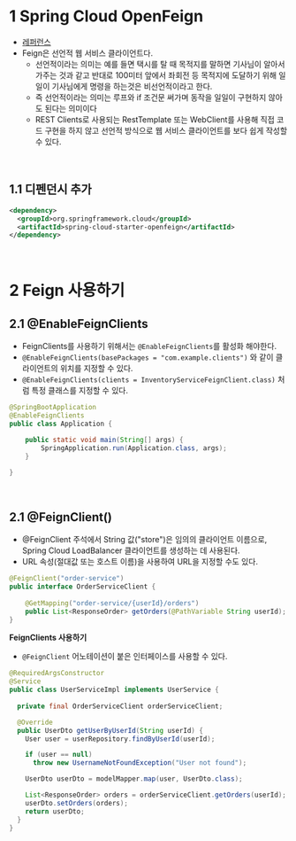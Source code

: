 # 1 Spring Cloud OpenFeign

- [레퍼런스](https://docs.spring.io/spring-cloud-openfeign/docs/current/reference/html/)
- Feign은 선언적 웹 서비스 클라이언트다.
	- 선언적이라는 의미는 예를 들면 택시를 탈 때 목적지를 말하면 기사님이 알아서 가주는 것과 같고 반대로 100미터 앞에서 좌회전 등 목적지에 도달하기 위해 일일이 기사님에게 명령을 하는것은 비선언적이라고 한다.
	* 즉 선언적이라는 의미는 루프와 if 조건문 써가며 동작을 일일이 구현하지 않아도 된다는 의미이다
	* REST Clients로 사용되는 RestTemplate 또는 WebClient를 사용해 직접 코드 구현을 하지 않고 선언적 방식으로  웹 서비스 클라이언트를 보다 쉽게 작성할 수 있다.

<br>

## 1.1 디펜던시 추가


```xml
<dependency>
  <groupId>org.springframework.cloud</groupId>
  <artifactId>spring-cloud-starter-openfeign</artifactId>
</dependency>
```


<br>

# 2 Feign 사용하기

## 2.1 @EnableFeignClients 

* FeignClients를 사용하기 위해서는 `@EnableFeignClients`를 활성화 해야한다.
* `@EnableFeignClients(basePackages = "com.example.clients")` 와 같이 클라이언트의 위치를 지정할 수 있다.
* `@EnableFeignClients(clients = InventoryServiceFeignClient.class)` 처럼 특정 클래스를 지정할 수 있다.

```java
@SpringBootApplication
@EnableFeignClients
public class Application {

    public static void main(String[] args) {
        SpringApplication.run(Application.class, args);
    }

}
```


<br>

## 2.1 @FeignClient()

* @FeignClient 주석에서 String 값("store")은 임의의 클라이언트 이름으로, Spring Cloud LoadBalancer 클라이언트를 생성하는 데 사용된다.
* URL 속성(절대값 또는 호스트 이름)을 사용하여 URL을 지정할 수도 있다.

```java
@FeignClient("order-service")
public interface OrderServiceClient {
    
    @GetMapping("order-service/{userId}/orders")
    public List<ResponseOrder> getOrders(@PathVariable String userId);
}
```



**FeignClients 사용하기**

* `@FeignClient` 어노테이션이 붙은 인터페이스를 사용할 수 있다.

```java
@RequiredArgsConstructor
@Service
public class UserServiceImpl implements UserService {
  
  private final OrderServiceClient orderServiceClient;

  @Override
  public UserDto getUserByUserId(String userId) {
    User user = userRepository.findByUserId(userId);

    if (user == null)
      throw new UsernameNotFoundException("User not found");

    UserDto userDto = modelMapper.map(user, UserDto.class);

    List<ResponseOrder> orders = orderServiceClient.getOrders(userId);
    userDto.setOrders(orders);
    return userDto;
  }
}
```